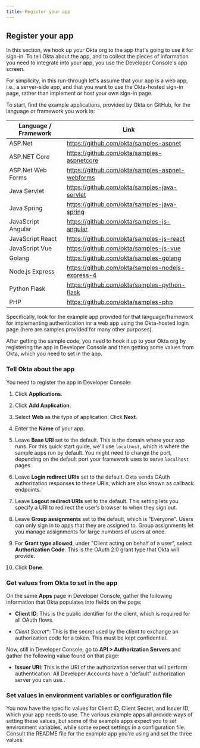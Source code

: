 ```yaml
---
title: Register your app
---
```


## Register your app

In this section, we hook up your Okta org to the app that's going to use it for sign-in. To tell Okta about the app, and to collect the pieces of information you need to integrate into your app, you use the Developer Console's app screen.

For simplicity, in this run-through let's assume that your app is a web app, i.e., a server-side app, and that you want to use the Okta-hosted sign-in page, rather than implement or host your own sign-in page.

To start, find the example applications, provided by Okta on GitHub, for the language or framework you work in:

| Language / Framework | Link                                               |
|----------------------|----------------------------------------------------|
| ASP.Net              | <https://github.com/okta/samples-aspnet>           |
| ASP.NET Core         | <https://github.com/okta/samples-aspnetcore>       |
| ASP.Net Web Forms    | <https://github.com/okta/samples-aspnet-webforms>  |
| Java Servlet         | <https://github.com/okta/samples-java-servlet>     |
| Java Spring          | <https://github.com/okta/samples-java-spring>      |
| JavaScript Angular   | <https://github.com/okta/samples-js-angular>       |
| JavaScript React     | <https://github.com/okta/samples-js-react>         |
| JavaScript Vue       | <https://github.com/okta/samples-js-vue>           |
| Golang               | <https://github.com/okta/samples-golang>           |
| Node.js Express      | <https://github.com/okta/samples-nodejs-express-4> |
| Python Flask         | <https://github.com/okta/samples-python-flask>     |
| PHP                  | <https://github.com/okta/samples-php>              |

Specifically, look for the example app provided for that language/framework for implementing authentication inr a web app using the Okta-hosted login page (here are samples provided for many other purposes).

After getting the sample code, you need to hook it up to your Okta org by registering the app in Developer Console and then getting some values from Okta, which you need to set in the app.

### Tell Okta about the app

You need to register the app in Developer Console:

1. Click **Applications**.

2. Click **Add Application**.

3. Select **Web** as the type of application. Click **Next**.

4. Enter the **Name** of your app.

5. Leave **Base URI** set to the default. This is the domain where your app runs. For this quick start guide, we'll use `localhost`, which is where the sample apps run by default. You might need to change the port, depending on the default port your framework uses to serve `localhost` pages. 

6. Leave **Login redirect URIs** set to the default. Okta sends OAuth authorization responses to these URIs, which are also known as callback endpoints.

5. Leave **Logout redirect URIs** set to the default. This setting lets you specify a URI to redirect the user’s browser to when they sign out.

6. Leave **Group assignments** set to the default, which is "Everyone". Users can only sign in to apps that they are assigned to. Group assignments let you manage assignments for large numbers of users at once.

7. For **Grant type allowed**, under "Client acting on behalf of a user", select **Authorization Code**. This is the OAuth 2.0 grant type that Okta will provide.

8. Click **Done**.

### Get values from Okta to set in the app

On the same **Apps** page in Developer Console, gather the following information that Okta populates into fields on the page:

 - **Client ID**: This is the public identifier for the client, which is required for all OAuth flows.

 - *Client Secret**: This is the secret used by the client to exchange an authorization code for a token. This must be kept confidential.

Now, still in Developer Console, go to **API > Authorization Servers** and gather the following value found on that page:

 - **Issuer URI**: This is the URI of the authorization server that will perform authentication. All Developer Accounts have a "default" authorization server you can use..

### Set values in environment variables or configuration file

You now have the specific values for Client ID, Client Secret, and Issuer ID, which your app needs to use. The various example apps all provide ways of setting these values, but some of the example apps expect you to set environment variables, while some expect settings in a configuration file. Consult the README file for the example app you're using and set the three values.

